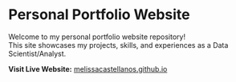 # Personal Portfolio Website  

Welcome to my personal portfolio website repository!  
This site showcases my projects, skills, and experiences as a Data Scientist/Analyst.  

**Visit Live Website:** [melissacastellanos.github.io]([https://melissacastellanos.github.io/)
